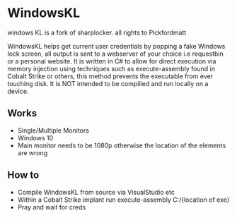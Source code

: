 # WindowsKL
windows KL is a fork of sharplocker. all rights to Pickfordmatt

WindowsKL helps get current user credentials by popping a fake Windows lock screen, all output is sent to a webserver of your choice i.e requestbin or a personal website. It is written in C# to allow for direct execution via memory injection using techniques such as execute-assembly found in Cobalt Strike or others, this method prevents the executable from ever touching disk. It is NOT intended to be compilled and run locally on a device. 

## Works
* Single/Multiple Monitors
* Windows 10
* Main monitor needs to be 1080p otherwise the location of the elements are wrong

## How to
* Compile WindowsKL from source via VisualStudio etc
* Within a Cobalt Strike implant run execute-assembly C:/{location of exe}
* Pray and wait for creds
